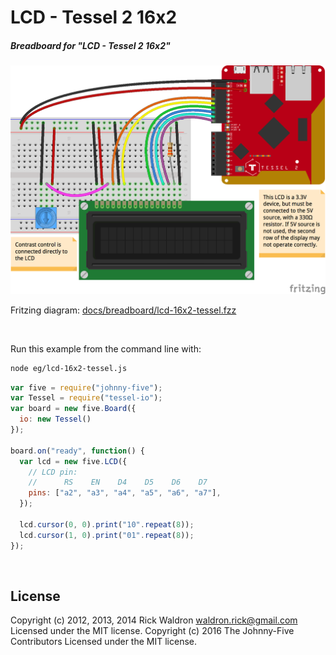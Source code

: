<!--remove-start-->

# LCD - Tessel 2 16x2

<!--remove-end-->






##### Breadboard for "LCD - Tessel 2 16x2"



![docs/breadboard/lcd-16x2-tessel.png](breadboard/lcd-16x2-tessel.png)<br>

Fritzing diagram: [docs/breadboard/lcd-16x2-tessel.fzz](breadboard/lcd-16x2-tessel.fzz)

&nbsp;




Run this example from the command line with:
```bash
node eg/lcd-16x2-tessel.js
```


```javascript
var five = require("johnny-five");
var Tessel = require("tessel-io");
var board = new five.Board({
  io: new Tessel()
});

board.on("ready", function() {
  var lcd = new five.LCD({
    // LCD pin:
    //      RS    EN    D4    D5    D6    D7
    pins: ["a2", "a3", "a4", "a5", "a6", "a7"],
  });

  lcd.cursor(0, 0).print("10".repeat(8));
  lcd.cursor(1, 0).print("01".repeat(8));
});

```








&nbsp;

<!--remove-start-->

## License
Copyright (c) 2012, 2013, 2014 Rick Waldron <waldron.rick@gmail.com>
Licensed under the MIT license.
Copyright (c) 2016 The Johnny-Five Contributors
Licensed under the MIT license.

<!--remove-end-->
